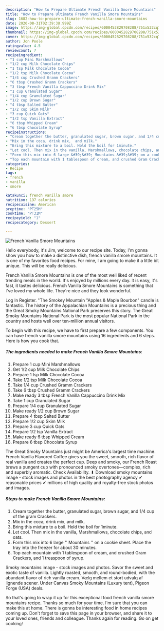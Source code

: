 ```yaml
---
description: "How to Prepare Ultimate French Vanilla Smore Mountains"
title: "How to Prepare Ultimate French Vanilla Smore Mountains"
slug: 1682-how-to-prepare-ultimate-french-vanilla-smore-mountains
date: 2020-08-31T02:39:38.999Z
image: https://img-global.cpcdn.com/recipes/6000452829708288/751x532cq70/french-vanilla-smore-mountains-recipe-main-photo.jpg
thumbnail: https://img-global.cpcdn.com/recipes/6000452829708288/751x532cq70/french-vanilla-smore-mountains-recipe-main-photo.jpg
cover: https://img-global.cpcdn.com/recipes/6000452829708288/751x532cq70/french-vanilla-smore-mountains-recipe-main-photo.jpg
author: Jon Poole
ratingvalue: 4.5
reviewcount: 7
recipeingredient:
- "1 cup Mini Marshmallows"
- "1/2 cup Milk Chocolate Chips"
- "1 tsp Milk Chocolate Cocoa"
- "1/2 tsp Milk Chocolate Cocoa"
- "1/4 cup Crushed Gramm Crackers"
- "6 tbsp Crushed Gramm Crackers"
- "3 tbsp French Vanilla Cappuccino Drink Mix"
- "1 cup Granulated Sugar"
- "1/4 cup Granulated Sugar"
- "1/2 cup Brown Sugar"
- "4 tbsp Salted Butter"
- "1/2 cup Skim Milk"
- "3 cup Quick Oats"
- "1/2 tsp Vanilla Extract"
- "6 tbsp Whipped Cream"
- "6 tbsp Chocolate Syrup"
recipeinstructions:
- "Cream together the butter, granulated sugar, brown sugar, and 1/4 cup of the gram Crackers."
- "Mix in the coca, drink mix,  and milk."
- "Bring this mixture to a boil. Hold the boil for 1minute."
- "Let cool. Then mix in the vanilla, Marshmallows, chocolate chips, and oats."
- "Form this mix into 6 large &#39;&#39; Mountains &#39;&#39; on a cookie sheet. Place the tray into the freezer for about 30 minutes."
- "Top each mountain with 1 tablespoon of cream, and crushed Gram Crackers,  and 1 treaspoon of syrup."
categories:
- Recipe
tags:
- french
- vanilla
- smore

katakunci: french vanilla smore 
nutrition: 137 calories
recipecuisine: American
preptime: "PT25M"
cooktime: "PT31M"
recipeyield: "1"
recipecategory: Dessert

---
```



![French Vanilla Smore Mountains](https://img-global.cpcdn.com/recipes/6000452829708288/751x532cq70/french-vanilla-smore-mountains-recipe-main-photo.jpg)

Hello everybody, it's Jim, welcome to our recipe site. Today, I'm gonna show you how to make a distinctive dish, french vanilla smore mountains. It is one of my favorites food recipes. For mine, I am going to make it a little bit unique. This will be really delicious.

French Vanilla Smore Mountains is one of the most well liked of recent trending meals in the world. It's enjoyed by millions every day. It is easy, it's fast, it tastes delicious. French Vanilla Smore Mountains is something that I've loved my whole life. They're nice and they look wonderful.

Log In Register. &#34;The Smokey Mountain &#34;Apples &amp; Maple Bourbon&#34; candle is fantastic. The history of the Appalachian Mountains is a precious thing and the Great Smoky Mountains National Park preserves this story. The Great Smoky Mountains National Park is the most popular National Park in the country and hosts well over ten-million annual visitors.


To begin with this recipe, we have to first prepare a few components. You can have french vanilla smore mountains using 16 ingredients and 6 steps. Here is how you cook that.

<!--inarticleads1-->

##### The ingredients needed to make French Vanilla Smore Mountains:

1. Prepare 1 cup Mini Marshmallows
1. Get 1/2 cup Milk Chocolate Chips
1. Prepare 1 tsp Milk Chocolate Cocoa
1. Take 1/2 tsp Milk Chocolate Cocoa
1. Take 1/4 cup Crushed Gramm Crackers
1. Take 6 tbsp Crushed Gramm Crackers
1. Make ready 3 tbsp French Vanilla Cappuccino Drink Mix
1. Take 1 cup Granulated Sugar
1. Prepare 1/4 cup Granulated Sugar
1. Make ready 1/2 cup Brown Sugar
1. Prepare 4 tbsp Salted Butter
1. Prepare 1/2 cup Skim Milk
1. Prepare 3 cup Quick Oats
1. Prepare 1/2 tsp Vanilla Extract
1. Make ready 6 tbsp Whipped Cream
1. Prepare 6 tbsp Chocolate Syrup


The Great Smoky Mountains just might be America&#39;s largest time machine. French Vanilla Flavored Coffee gives you the sweet, smooth, rich flavor of real vanilla and creates the perfect cup. Deep and smoky, our French Roast brews a pungent cup with pronounced smoky overtones—complex, rich and superbly aromatic. Check Availability. ⬇ Download smoky mountains image - stock images and photos in the best photography agency ✔ reasonable prices ✔ millions of high quality and royalty-free stock photos and images. 

<!--inarticleads2-->

##### Steps to make French Vanilla Smore Mountains:

1. Cream together the butter, granulated sugar, brown sugar, and 1/4 cup of the gram Crackers.
1. Mix in the coca, drink mix,  and milk.
1. Bring this mixture to a boil. Hold the boil for 1minute.
1. Let cool. Then mix in the vanilla, Marshmallows, chocolate chips, and oats.
1. Form this mix into 6 large &#39;&#39; Mountains &#39;&#39; on a cookie sheet. Place the tray into the freezer for about 30 minutes.
1. Top each mountain with 1 tablespoon of cream, and crushed Gram Crackers,  and 1 treaspoon of syrup.


Smoky mountains image - stock images and photos. Savor the sweet and exotic taste of vanilla. Lightly roasted, smooth, and round-bodied, with the abundant flavor of rich vanilla cream. Vælg mellem et stort udvalg af lignende scener. Under Canvas Smoky Mountains (Luxury tent), Pigeon Forge (USA) deals. 

So that's going to wrap it up for this exceptional food french vanilla smore mountains recipe. Thanks so much for your time. I'm sure that you can make this at home. There is gonna be interesting food in home recipes coming up. Don't forget to save this page in your browser, and share it to your loved ones, friends and colleague. Thanks again for reading. Go on get cooking!
